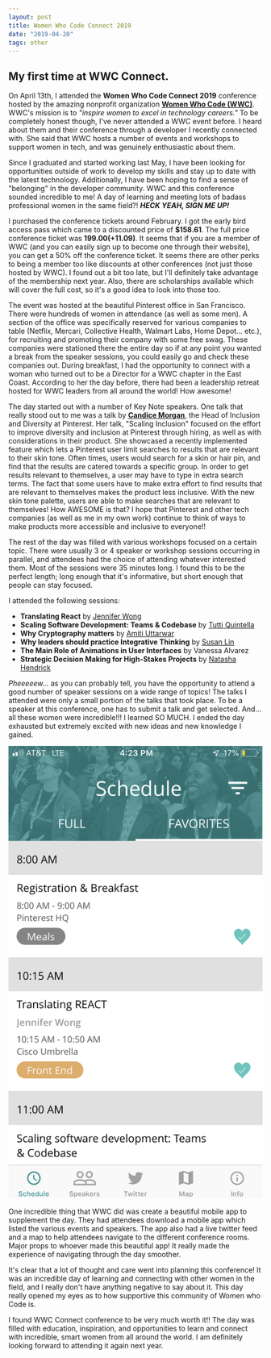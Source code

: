 ```yaml
---
layout: post
title: Women Who Code Connect 2019
date: "2019-04-20"
tags: other
---
```


## My first time at WWC Connect.

On April 13th, I attended the **Women Who Code Connect 2019** conference hosted by the amazing nonprofit organization [**Women Who Code (WWC)**](https://www.womenwhocode.com/). WWC's mission is to _"inspire women to excel in technology careers."_ To be completely honest though, I've never attended a WWC event before. I heard about them and their conference through a developer I recently connected with. She said that WWC hosts a number of events and workshops to support women in tech, and was genuinely enthusiastic about them.

Since I graduated and started working last May, I have been looking for opportunities outside of work to develop my skills and stay up to date with the latest technology. Additionally, I have been hoping to find a sense of "belonging" in the developer community. WWC and this conference sounded incredible to me! A day of learning and meeting lots of badass professional women in the same field?! **_HECK YEAH, SIGN ME UP!_**

I purchased the conference tickets around February. I got the early bird access pass which came to a discounted price of **\$158.61**. The full price conference ticket was **$199.00 (+$11.09)**. It seems that if you are a member of WWC (and you can easily sign up to become one through their website), you can get a 50% off the conference ticket. It seems there are other perks to being a member too like discounts at other conferences (not just those hosted by WWC). I found out a bit too late, but I'll definitely take advantage of the membership next year. Also, there are scholarships available which will cover the full cost, so it's a good idea to look into those too.

The event was hosted at the beautiful Pinterest office in San Francisco. There were hundreds of women in attendance (as well as some men). A section of the office was specifically reserved for various companies to table (Netflix, Mercari, Collective Health, Walmart Labs, Home Depot... etc.), for recruiting and promoting their company with some free swag. These companies were stationed there the entire day so if at any point you wanted a break from the speaker sessions, you could easily go and check these companies out. During breakfast, I had the opportunity to connect with a woman who turned out to be a Director for a WWC chapter in the East Coast. According to her the day before, there had been a leadership retreat hosted for WWC leaders from all around the world! How awesome!

The day started out with a number of Key Note speakers. One talk that really stood out to me was a talk by [**Candice Morgan**](https://twitter.com/candice_mmorgan?lang=en), the Head of Inclusion and Diversity at Pinterest. Her talk, "Scaling Inclusion" focused on the effort to improve diversity and inclusion at Pinterest through hiring, as well as with considerations in their product. She showcased a recently implemented feature which lets a Pinterest user limit searches to results that are relevant to their skin tone. Often times, users would search for a skin or hair pin, and find that the results are catered towards a specific group. In order to get results relevant to themselves, a user may have to type in extra search terms. The fact that some users have to make extra effort to find results that are relevant to themselves makes the product less inclusive. With the new skin tone palette, users are able to make searches that are relevant to themselves! How AWESOME is that? I hope that Pinterest and other tech companies (as well as me in my own work) continue to think of ways to make products more accessible and inclusive to everyone!!

The rest of the day was filled with various workshops focused on a certain topic. There were usually 3 or 4 speaker or workshop sessions occurring in parallel, and attendees had the choice of attending whatever interested them. Most of the sessions were 35 minutes long. I found this to be the perfect length; long enough that it's informative, but short enough that people can stay focused.

I attended the following sessions:

- **Translating React** by [Jennifer Wong](https://twitter.com/mybluewristband?lang=en)
- **Scaling Software Development: Teams & Codebase** by [Tutti Quintella](https://twitter.com/tuttiq?lang=en)
- **Why Cryptography matters** by [Amiti Uttarwar](https://twitter.com/amizi?lang=en)
- **Why leaders should practice Integrative Thinking** by [Susan Lin](https://twitter.com/mintlodica?lang=en)
- **The Main Role of Animations in User Interfaces** by Vanessa Alvarez
- **Strategic Decision Making for High-Stakes Projects** by [Natasha Hendrick](https://twitter.com/tashHendrick?lang=en)

_Pheeeeew..._ as you can probably tell, you have the opportunity to attend a good number of speaker sessions on a wide range of topics! The talks I attended were only a small portion of the talks that took place. To be a speaker at this conference, one has to submit a talk and get selected. And... all these women were incredible!!! I learned SO MUCH. I ended the day exhausted but extremely excited with new ideas and new knowledge I gained.

<img alt="Screenshot of conference schedule displayed on WWC mobile app" src="/assets/app.png" />

One incredible thing that WWC did was create a beautiful mobile app to supplement the day. They had attendees download a mobile app which listed the various events and speakers. The app also had a live twitter feed and a map to help attendees navigate to the different conference rooms. Major props to whoever made this beautiful app! It really made the experience of navigating through the day smoother.

It's clear that a lot of thought and care went into planning this conference! It was an incredible day of learning and connecting with other women in the field, and I really don't have anything negative to say about it. This day really opened my eyes as to how supportive this community of Women who Code is.

I found WWC Connect conference to be very much worth it!! The day was filled with education, inspiration, and opportunities to learn and connect with incredible, smart women from all around the world. I am definitely looking forward to attending it again next year.
